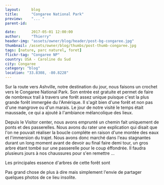```yaml
---
layout:     blog
title:      "Congaree National Park"
preview:    "... "
parent-id:  

date:       2017-05-01 12:00:00
author:     "Thierry"
header-img: "assets/owner/blog/header/post-bg-congaree.jpg"
thumbnail: /assets/owner/blog/thumbs/post-thumb-congaree.jpg
tags: [nature, parc naturel, foret]
flickr-tag: "Congaree NP"
country: USA - Caroline du Sud
city: Congaree
category: "blog"
location: "33.8308, -80.8228"
---
```


Sur la route vers Ashville, notre destination du jour, nous faisons un crochet vers le Congaree National Park. Son entrée est gratuite et permet de faire de nombreux trail à travers une forêt assez unique puisque c'est la plus grande forêt immergée du l'Amérique. Il s'agit bien d'une forêt et non pas d'une mangrove ou d'un marais. Le jour de notre visité le temps était maussade, ce qui a ajouté à l'ambiance mélancolique des lieux. 

Depuis le Visitor center, nous avons emprunté un chemin fait uniquement de ponts et des passerelles. Nous avons du rater une explication qui disait que l'on ne pouvait réaliser la boucle compléte en raison d'une montée des eaux et l'immersion du trajet. Nous avons donc marché dans l'eau stagnantes durant un long moment avant de devoir au final faire demi tour, un gros arbre étant tombé sur une passerelle pour le coup éffondrée. Il faudra plusieurs jours à nos chaussures pour s'en remettre ...


Les principales essence d'arbres de cette forêt sont

Pas grand chose de plus à dire mais simplement l'envie de partager quelques photos de ce lieu insolite.
